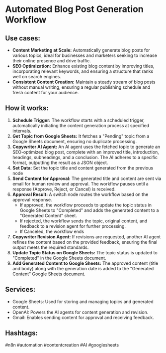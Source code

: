 # Automated Blog Post Generation Workflow

## Use cases:

- **Content Marketing at Scale:** Automatically generate blog posts for various topics, ideal for businesses and marketers seeking to increase their online presence and drive traffic.
- **SEO Optimization:** Enhance existing blog content by improving titles, incorporating relevant keywords, and ensuring a structure that ranks well on search engines.
- **Consistent Content Creation:** Maintain a steady stream of blog posts without manual writing, ensuring a regular publishing schedule and fresh content for your audience.

## How it works:

1.  **Schedule Trigger:** The workflow starts with a scheduled trigger, automatically initiating the content generation process at specified intervals.
2.  **Get Topic from Google Sheets:** It fetches a "Pending" topic from a Google Sheets document, ensuring no duplicate processing.
3.  **Copywriter AI Agent:** An AI agent uses the fetched topic to generate an SEO-optimized blog post, complete with an improved title, introduction, headings, subheadings, and a conclusion. The AI adheres to a specific format, outputting the result as a JSON object.
4. **Set Data:** Set the topic title and content generated from the previous node
5.  **Send Content for Approval:** The generated title and content are sent via email for human review and approval. The workflow pauses until a response (Approve, Reject, or Cancel) is received.
6.  **Approval Result:** A switch node routes the workflow based on the approval response.
    -   If approved, the workflow proceeds to update the topic status in Google Sheets to "Completed" and adds the generated content to a "Generated Content" sheet.
    -   If rejected, the workflow sends the topic, original content, and feedback to a revision agent for further processing.
    - If Canceled, the workflow ends
7.  **Copywriter Revision Agent:** If revisions are requested, another AI agent refines the content based on the provided feedback, ensuring the final output meets the required standards.
8.  **Update Topic Status on Google Sheets:** The topic status is updated to "Completed" in the Google Sheets document.
9.  **Add Generated Content to Google Sheets:** The approved content (title and body) along with the generation date is added to the "Generated Content" Google Sheets document.

## Services:

-   Google Sheets: Used for storing and managing topics and generated content.
-   OpenAI: Powers the AI agents for content generation and revision.
-   Gmail: Enables sending content for approval and receiving feedback.

## Hashtags:

#n8n #automation #contentcreation #AI #googlesheets
